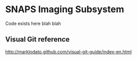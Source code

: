 # SNAPS Imaging Subsystem

Code exists here blah blah

## Visual Git reference

http://marklodato.github.com/visual-git-guide/index-en.html